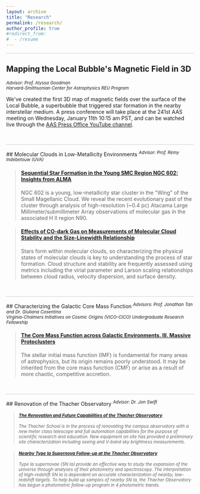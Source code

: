 ```yaml
---
layout: archive
title: "Research"
permalink: /research/
author_profile: true
#redirect_from:
#  - /resume
---
```


<hr style = 'background-color:#CCCAC9  ; border-width:0; color:#CCCAC9; height:1px; width:100%;' />

## Mapping the Local Bubble's Magnetic Field in 3D
<sup> <i>Advisor:  Prof. Alyssa Goodman <br> Harvard-Smithsonian Center for Astrophysics REU Program </i> </sup> 

We've created the first 3D map of magnetic fields over the surface of the Local Bubble, a superbubble that triggered star formation in the nearby interstellar medium.  A press conference will take place at the 241st AAS meeting on Wednesday, January 11th 10:15 am PST, and can be watched live through the [AAS Press Office YouTube channel](https://www.youtube.com/c/AASPressOffice).

<br> 

<hr style = 'background-color:#CCCAC9  ; border-width:0; color:#CCCAC9; height:1px; width:100%;' />
## Molecular Clouds in Low-Metallicity Environments 
<sup> <i>Advisor:  Prof. Rémy Indebetouw (UVA) </i> </sup> 

<blockquote class="embedly-card" data-card-align="left"><h4><a href="https://ui.adsabs.harvard.edu/abs/2022ApJ...938...82O/abstract">Sequential Star Formation in the Young SMC Region NGC 602: Insights from ALMA</a></h4><p>NGC 602 is a young, low-metallicity star cluster in the "Wing" of the Small Magellanic Cloud. We reveal the recent evolutionary past of the cluster through analysis of high-resolution (~0.4 pc) Atacama Large Millimeter/submillimeter Array observations of molecular gas in the associated H II region N90.</p></blockquote>
<script async src="//cdn.embedly.com/widgets/platform.js" charset="UTF-8"></script>

<blockquote class="embedly-card"  data-card-align="left"><h4><a href="https://ui.adsabs.harvard.edu/abs/2022ApJ...933..179O/abstract">Effects of CO-dark Gas on Measurements of Molecular Cloud Stability and the Size-Linewidth Relationship</a></h4><p>Stars form within molecular clouds, so characterizing the physical states of molecular clouds is key to understanding the process of star formation. Cloud structure and stability are frequently assessed using metrics including the virial parameter and Larson scaling relationships between cloud radius, velocity dispersion, and surface density.</p></blockquote>
<script async src="//cdn.embedly.com/widgets/platform.js" charset="UTF-8"></script>


<br>

<hr style = 'background-color:#CCCAC9  ; border-width:0; color:#CCCAC9; height:1px; width:100%;' />
## Characterizing the Galactic Core Mass Function
<sup> <i>Advisors:  Prof. Jonathan Tan and Dr. Giuliana Cosentino <br> Virginia-Chalmers Initiatives on Cosmic Origins (VICO-CICO) Undergraduate Research Fellowship    </i> </sup> 


<blockquote class="embedly-card"  data-card-align="left"><h4><a href="https://ui.adsabs.harvard.edu/abs/2021ApJ...916...45O/abstract">The Core Mass Function across Galactic Environments. III. Massive Protoclusters</a></h4><p>The stellar initial mass function (IMF) is fundamental for many areas of astrophysics, but its origin remains poorly understood. It may be inherited from the core mass function (CMF) or arise as a result of more chaotic, competitive accretion.</p></blockquote>
<script async src="//cdn.embedly.com/widgets/platform.js" charset="UTF-8"></script>

<br>

<hr style = 'background-color:#CCCAC9  ; border-width:0; color:#CCCAC9; height:1px; width:100%;' />
## Renovation of the Thacher Observatory
<sup> <i>Advisor:  Dr. Jon Swift <br> 

<blockquote class="embedly-card" data-card-align="left"><h4><a href="https://ui.adsabs.harvard.edu/abs/2016AAS...22714616O/abstract">The Renovation and Future Capabilities of the Thacher Observatory</a></h4><p>The Thacher School is in the process of renovating the campus observatory with a new meter class telescope and full automation capabilities for the purpose of scientific research and education. New equipment on site has provided a preliminary site characterization including seeing and V-band sky brightness measurements.</p></blockquote>
<script async src="//cdn.embedly.com/widgets/platform.js" charset="UTF-8"></script>

<blockquote class="embedly-card" data-card-align="left"><h4><a href="https://ui.adsabs.harvard.edu/abs/2018AAS...23232305S/abstract">Nearby Type Ia Supernova Follow-up at the Thacher Observatory</a></h4><p>Type Ia supernovae (SN Ia) provide an effective way to study the expansion of the universe through analyses of their photometry and spectroscopy. The interpretation of high-redshift SN Ia is dependent on accurate characterization of nearby, low-redshift targets. To help build up samples of nearby SN Ia, the Thacher Observatory has begun a photometric follow-up program in 4 photometric bands.</p></blockquote>
<script async src="//cdn.embedly.com/widgets/platform.js" charset="UTF-8"></script>









